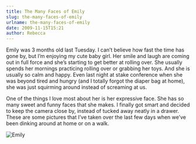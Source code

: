 ```yaml
---
title: The Many Faces of Emily
slug: the-many-faces-of-emily
urlname: the-many-faces-of-emily
date: 2009-11-15T15:21
author: Rebecca
---
```

Emily was 3 months old last Tuesday. I can&#x02bc;t believe how fast the time
has gone by, but I&#x02bc;m enjoying my cute baby girl. Her smile and laugh are
coming out in full force and she&#x02bc;s starting to get better at rolling
over. She usually spends her mornings practicing rolling over or grabbing her
toys. And she is usually so calm and happy. Even last night at stake conference
when she was beyond tired and hungry (and I totally forgot the diaper bag at
home), she was just squirming around instead of screaming at us.

One of the things I love most about her is her expressive face. She has so many
sweet and funny faces that she makes. I finally got smart and decided to keep
the camera close by, instead of tucked away neatly in a drawer. These are some
pictures that I&#x02bc;ve taken over the last few days when we&#x02bc;ve been
dinking around at home or on a walk.

![Emily][a]

[a]: {static}/images/2009-11-15-emily-faces.jpg

